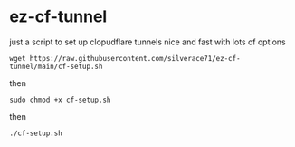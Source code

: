 # ez-cf-tunnel
just a script to set up clopudflare tunnels nice and fast with lots of options

```
wget https://raw.githubusercontent.com/silverace71/ez-cf-tunnel/main/cf-setup.sh
```
then
```
sudo chmod +x cf-setup.sh
```
then
```
./cf-setup.sh
```